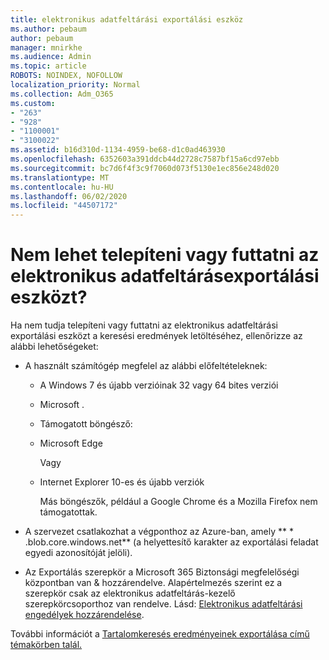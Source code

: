 ```yaml
---
title: elektronikus adatfeltárási exportálási eszköz
ms.author: pebaum
author: pebaum
manager: mnirkhe
ms.audience: Admin
ms.topic: article
ROBOTS: NOINDEX, NOFOLLOW
localization_priority: Normal
ms.collection: Adm_O365
ms.custom:
- "263"
- "928"
- "1100001"
- "3100022"
ms.assetid: b16d310d-1134-4959-be68-d1c0ad463930
ms.openlocfilehash: 6352603a391ddcb44d2728c7587bf15a6cd97ebb
ms.sourcegitcommit: bc7d6f4f3c9f7060d073f5130e1ec856e248d020
ms.translationtype: MT
ms.contentlocale: hu-HU
ms.lasthandoff: 06/02/2020
ms.locfileid: "44507172"
---
```

# <a name="cant-install-or-run-the-ediscovery-export-tool"></a>Nem lehet telepíteni vagy futtatni az elektronikus adatfeltárásexportálási eszközt?

Ha nem tudja telepíteni vagy futtatni az elektronikus adatfeltárási exportálási eszközt a keresési eredmények letöltéséhez, ellenőrizze az alábbi lehetőségeket:
  
- A használt számítógép megfelel az alábbi előfeltételeknek:

  - A Windows 7 és újabb verzióinak 32 vagy 64 bites verziói

  - Microsoft .

  - Támogatott böngésző:

  - Microsoft Edge

    Vagy

  - Internet Explorer 10-es és újabb verziók

    Más böngészők, például a Google Chrome és a Mozilla Firefox nem támogatottak.

- A szervezet csatlakozhat a végponthoz az Azure-ban, amely ** \* .blob.core.windows.net** (a helyettesítő karakter az exportálási feladat egyedi azonosítóját jelöli).

- Az Exportálás szerepkör a Microsoft 365 Biztonsági megfelelőségi központban van &amp; hozzárendelve. Alapértelmezés szerint ez a szerepkör csak az elektronikus adatfeltárás-kezelő szerepkörcsoporthoz van rendelve. Lásd: [Elektronikus adatfeltárási engedélyek hozzárendelése](https://docs.microsoft.com/microsoft-365/compliance/assign-ediscovery-permissions).

További információt a [Tartalomkeresés eredményeinek exportálása című témakörben talál.](https://docs.microsoft.com/microsoft-365/compliance/export-search-results)
  